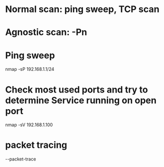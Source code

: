 # Normal scan: ping sweep, TCP scan
# Agnostic scan: -Pn

# Ping sweep
nmap -sP 192.168.1.1/24

# Check most used ports and try to determine Service running on open port
nmap -sV 192.168.1.100

# packet tracing
--packet-trace

